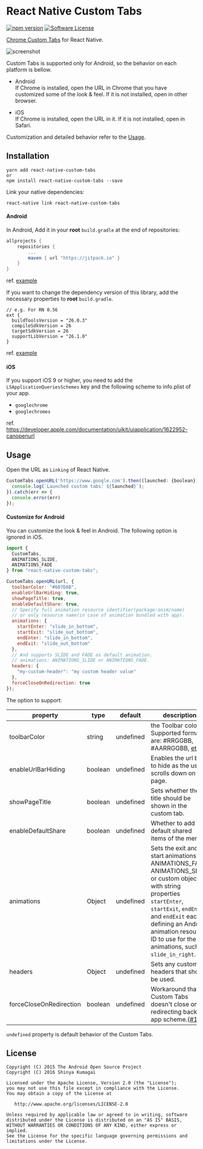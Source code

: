 # React Native Custom Tabs

[![npm version](https://badge.fury.io/js/react-native-custom-tabs.svg)](https://badge.fury.io/js/react-native-custom-tabs) [![Software License](https://img.shields.io/badge/license-Apache%202.0-brightgreen.svg)](https://github.com/droibit/react-native-custom-tabs/blob/develop/LICENSE)

[Chrome Custom Tabs](https://developer.chrome.com/multidevice/android/customtabs) for React Native.

![screenshot](http://i.imgur.com/0qE2E7a.gif)

Custom Tabs is supported only for Android, so the behavior on each platform is bellow.

- Android  
   If Chrome is installed, open the URL in Chrome that you have customized some of the look & feel. If it is not installed, open in other browser.

- iOS  
   If Chrome is installed, open the URL in it. If it is not installed, open in Safari.

Customization and detailed behavior refer to the [Usage](#Usage).

## Installation

```
yarn add react-native-custom-tabs
or
npm install react-native-custom-tabs --save
```

Link your native dependencies:

```
react-native link react-native-custom-tabs
```

#### Android

In Android, Add it in your **root** `build.gradle` at the end of repositories:

```groovy
allprojects {
    repositories {
        ...
        maven { url "https://jitpack.io" }
    }
}
```

ref. [example](https://github.com/droibit/react-native-custom-tabs/blob/develop/example/android/build.gradle#L25)

If you want to change the dependency version of this library, add the necessary properties to **root** `build.gradle`.

```
// e.g. For RN 0.56
ext {
  buildToolsVersion = "26.0.3"
  compileSdkVersion = 26
  targetSdkVersion = 26
  supportLibVersion = "26.1.0"
}
```

ref. [example](https://github.com/droibit/react-native-custom-tabs/blob/develop/example/android/build.gradle#L29-L34)

#### iOS

If you support iOS 9 or higher, you need to add the `LSApplicationQueriesSchemes` key and the following scheme to info.plist of your app.

* `googlechrome`
* `googlechromes`

ref. https://developer.apple.com/documentation/uikit/uiapplication/1622952-canopenurl

## Usage

Open the URL as `Linking` of React Native.

```javascript
CustomTabs.openURL('https://www.google.com').then((launched: {boolean}) => {
  console.log(`Launched custom tabs: ${launched}`);
}).catch(err => {
  console.error(err)
});
```

#### Customize for Android

You can customize the look & feel in Android. The following option is ignored in iOS.

```javascript
import {
  CustomTabs,
  ANIMATIONS_SLIDE,
  ANIMATIONS_FADE
} from "react-native-custom-tabs";

CustomTabs.openURL(url, {
  toolbarColor: "#607D8B",
  enableUrlBarHiding: true,
  showPageTitle: true,
  enableDefaultShare: true,
  // Specify full animation resource identifier(package:anim/name)
  // or only resource name(in case of animation bundled with app).
  animations: {
    startEnter: "slide_in_bottom",
    startExit: "slide_out_bottom",
    endEnter: "slide_in_bottom",
    endExit: "slide_out_bottom"
  },
  // And supports SLIDE and FADE as default animation.
  // animations: ANIMATIONS_SLIDE or ANIMATIONS_FADE.
  headers: {
    "my-custom-header": "my custom header value"
  },
  forceCloseOnRedirection: true
});
```

The option to support:

| property                | type    | default   | description                                                                                                                                                                                                                                                           |
| ----------------------- | ------- | --------- | --------------------------------------------------------------------------------------------------------------------------------------------------------------------------------------------------------------------------------------------------------------------- |
| toolbarColor            | string  | undefined | the Toolbar color. Supported formats are: #RRGGBB, #AARRGGBB, [etc](<http://d.android.com/reference/android/graphics/Color.html#parseColor(java.lang.String)>).                                                                                                       |
| enableUrlBarHiding      | boolean | undefined | Enables the url bar to hide as the user scrolls down on the page.                                                                                                                                                                                                     |
| showPageTitle           | boolean | undefined | Sets whether the title should be shown in the custom tab.                                                                                                                                                                                                             |
| enableDefaultShare      | boolean | undefined | Whether to add a default shared items of the menu.                                                                                                                                                                                                                    |
| animations              | Object  | undefined | Sets the exit and start animations. ANIMATIONS_FADE, ANIMATIONS_SLIDE or custom object with string properties `startEnter`, `startExit`, `endEnter` and `endExit` each defining an Android animation resource ID to use for the animations, such as `slide_in_right`. |
| headers                 | Object  | undefined | Sets any custom headers that should be used.                                                                                                                                                                                                                          |
| forceCloseOnRedirection | boolean | undefined | Workaround that Custom Tabs doesn't close on redirecting back to app scheme.([#11](https://github.com/droibit/react-native-custom-tabs/pull/11))                                                                                                                      |

`undefined` property is default behavior of the Custom Tabs.

## License

    Copyright (C) 2015 The Android Open Source Project
    Copyright (C) 2016 Shinya Kumagai

    Licensed under the Apache License, Version 2.0 (the "License");
    you may not use this file except in compliance with the License.
    You may obtain a copy of the License at

       http://www.apache.org/licenses/LICENSE-2.0

    Unless required by applicable law or agreed to in writing, software
    distributed under the License is distributed on an "AS IS" BASIS,
    WITHOUT WARRANTIES OR CONDITIONS OF ANY KIND, either express or implied.
    See the License for the specific language governing permissions and
    limitations under the License.
